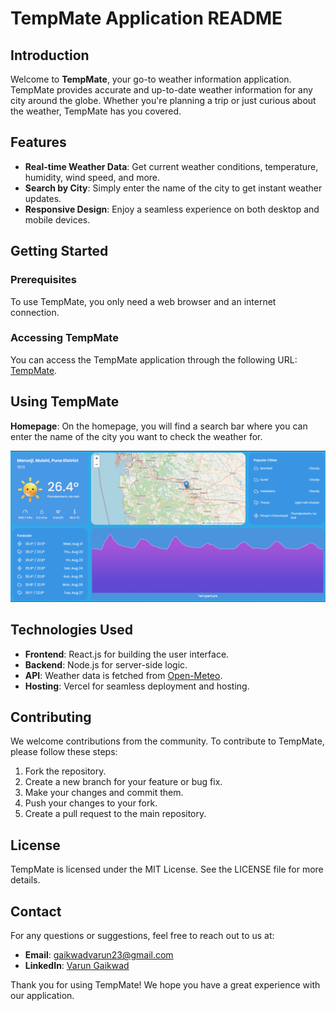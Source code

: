 # TempMate Application README

## Introduction

Welcome to **TempMate**, your go-to weather information application. TempMate provides accurate and up-to-date weather information for any city around the globe. Whether you're planning a trip or just curious about the weather, TempMate has you covered.

## Features

- **Real-time Weather Data**: Get current weather conditions, temperature, humidity, wind speed, and more.
- **Search by City**: Simply enter the name of the city to get instant weather updates.
- **Responsive Design**: Enjoy a seamless experience on both desktop and mobile devices.

## Getting Started

### Prerequisites

To use TempMate, you only need a web browser and an internet connection.

### Accessing TempMate

You can access the TempMate application through the following URL: [TempMate](https://varungaikwad.github.io/temp-mate/).

## Using TempMate

**Homepage**: On the homepage, you will find a search bar where you can enter the name of the city you want to check the weather for.

![TempMate Homepage](./screenshot/image.png)

## Technologies Used

- **Frontend**: React.js for building the user interface.
- **Backend**: Node.js for server-side logic.
- **API**: Weather data is fetched from [Open-Meteo](https://open-meteo.com/).
- **Hosting**: Vercel for seamless deployment and hosting.

## Contributing

We welcome contributions from the community. To contribute to TempMate, please follow these steps:

1. Fork the repository.
2. Create a new branch for your feature or bug fix.
3. Make your changes and commit them.
4. Push your changes to your fork.
5. Create a pull request to the main repository.

## License

TempMate is licensed under the MIT License. See the LICENSE file for more details.

## Contact

For any questions or suggestions, feel free to reach out to us at:

- **Email**: gaikwadvarun23@gmail.com
- **LinkedIn**: [Varun Gaikwad](https://www.linkedin.com/in/varun-gaikwad/)

Thank you for using TempMate! We hope you have a great experience with our application.
